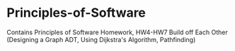 # Principles-of-Software
Contains Principles of Software Homework, HW4-HW7 Build off Each Other (Designing a Graph ADT, Using Dijkstra's Algorithm, Pathfinding)
